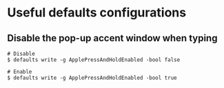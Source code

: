 # Useful defaults configurations

## Disable the pop-up accent window when typing

```
# Disable
$ defaults write -g ApplePressAndHoldEnabled -bool false

# Enable
$ defaults write -g ApplePressAndHoldEnabled -bool true
```
